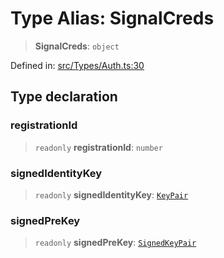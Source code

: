 # Type Alias: SignalCreds

> **SignalCreds**: `object`

Defined in: [src/Types/Auth.ts:30](https://github.com/Fokusdotid/Baileys/blob/9c9f1957de7ce603966b24b846f4c15d5de9bbcf/src/Types/Auth.ts#L30)

## Type declaration

### registrationId

> `readonly` **registrationId**: `number`

### signedIdentityKey

> `readonly` **signedIdentityKey**: [`KeyPair`](KeyPair.md)

### signedPreKey

> `readonly` **signedPreKey**: [`SignedKeyPair`](SignedKeyPair.md)
